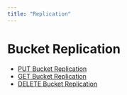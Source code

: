 ```yaml
---
title: "Replication"
---
```


# Bucket Replication

- [PUT Bucket Replication](put_replication/)
- [GET Bucket Replication](get_replication/)
- [DELETE Bucket Replication](delete_replication/)
